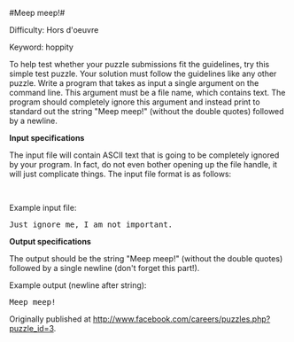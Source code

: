 #Meep meep!#

Difficulty:  Hors d'oeuvre

Keyword:     hoppity

To help test whether your puzzle submissions fit the guidelines, try this simple test puzzle. Your solution must follow the guidelines like any other puzzle. Write a program that takes as input a single argument on the command line. This argument must be a file name, which contains text. The program should completely ignore this argument and instead print to standard out the string "Meep meep!" (without the double quotes) followed by a newline.

**Input specifications**

The input file will contain ASCII text that is going to be completely ignored by your program. In fact, do not even bother opening up the file handle, it will just complicate things. The input file format is as follows:

<pre>
<Lots of ASCII characters that do not matter>
</pre>

Example input file:

<pre>
Just ignore me, I am not important.
</pre>

**Output specifications**

The output should be the string "Meep meep!" (without the double quotes) followed by a single newline (don't forget this part!).

Example output (newline after string):

<pre>
Meep meep!
</pre>

Originally published at http://www.facebook.com/careers/puzzles.php?puzzle_id=3.